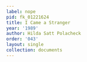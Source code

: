 ```yaml
---
label: nope
pid: fk_01221624
title: I Came a Stranger
year: '1989'
author: Hilda Satt Polacheck
order: '043'
layout: single
collection: documents
---
```

